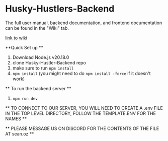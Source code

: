 # Husky-Hustlers-Backend

The full user manual, backend documentation, and frontend documentation can be found in the "Wiki" tab.

[link to wiki](https://github.com/aiillssa/Husky-Hustler-Backend/wiki)

**Quick Set up **
1. Download Node.js v20.18.0
2. clone Husky-Hustler-Backend repo
3. make sure to run `npm install` 
4. `npm install` (you might need to do `npm install -force` if it doesn't work)

** To run the backend server **
1. `npm run dev`

** TO CONNECT TO OUR SERVER, YOU WILL NEED TO CREATE A .env FILE IN THE TOP LEVEL DIRECTORY, FOLLOW THE TEMPLATE.ENV FOR THE NAMES **

** PLEASE MESSAGE US ON DISCORD FOR THE CONTENTS OF THE FILE AT sean.oz **

